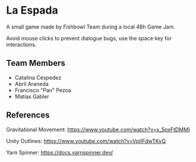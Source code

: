 # La Espada

A small game made by Fishbowl Team during a local 48h Game Jam.

Avoid mouse clicks to prevent dialogue bugs, use the space key for interactions.

## Team Members

- Catalina Céspedez
- Abril Araneda
- Francisco "Pan" Pezoa
- Matías Gabler

## References

Gravitational Movement: https://www.youtube.com/watch?v=x_5pxFtDMMI

Unity Outlines: https://www.youtube.com/watch?v=VpIIFdwTKyQ

Yarn Spinner: https://docs.yarnspinner.dev/

